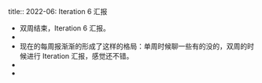 title:: 2022-06: Iteration 6 汇报

- 双周结束，Iteration 6 汇报。
-
- 现在的每周报渐渐的形成了这样的格局：单周时候聊一些有的没的，双周的时候进行 Iteration 汇报，感觉还不错。
-
-